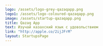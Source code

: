 ```yaml
---
logo: /assets/logo-grey-qazaqapp.png
logo1: /assets/logo-coloured-qazaqapp.png
image: /assets/startup-qazaqapp.png
title: Qazaq App
text: Изучай казахский язык с удовольствием
link: "http://apple.co/2ijJFrM"
layout: StartupsPage
---
```

